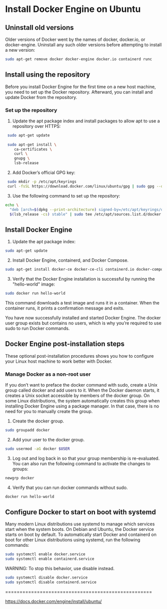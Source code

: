# Install Docker Engine on Ubuntu

## Uninstall old versions

Older versions of Docker went by the names of docker, docker.io, or docker-engine. Uninstall any such older versions before attempting to install a new version:

```bash
sudo apt-get remove docker docker-engine docker.io containerd runc
```

## Install using the repository

Before you install Docker Engine for the first time on a new host machine, you need to set up the Docker repository. Afterward, you can install and update Docker from the repository.


### Set up the repository

1. Update the apt package index and install packages to allow apt to use a repository over HTTPS:

```bash
 sudo apt-get update
 
 sudo apt-get install \
    ca-certificates \
    curl \
    gnupg \
    lsb-release
```


2. Add Docker’s official GPG key:

```bash
 sudo mkdir -p /etc/apt/keyrings
 curl -fsSL https://download.docker.com/linux/ubuntu/gpg | sudo gpg --dearmor -o /etc/apt/keyrings/docker.gpg
```


3. Use the following command to set up the repository:

```bash
echo \
  "deb [arch=$(dpkg --print-architecture) signed-by=/etc/apt/keyrings/docker.gpg] https://download.docker.com/linux/ubuntu \
  $(lsb_release -cs) stable" | sudo tee /etc/apt/sources.list.d/docker.list > /dev/null
```


## Install Docker Engine

1. Update the apt package index:

```bash
sudo apt-get update
```


2. Install Docker Engine, containerd, and Docker Compose.

```bash
sudo apt-get install docker-ce docker-ce-cli containerd.io docker-compose-plugin
```


3. Verify that the Docker Engine installation is successful by running the "hello-world" image:

```bash
sudo docker run hello-world
```


This command downloads a test image and runs it in a container. When the container runs, it prints a confirmation message and exits.

You have now successfully installed and started Docker Engine. The docker user group exists but contains no users, which is why you’re required to use sudo to run Docker commands.



## Docker Engine post-installation steps

These optional post-installation procedures shows you how to configure your Linux host machine to work better with Docker.


### Manage Docker as a non-root user

If you don’t want to preface the docker command with sudo, create a Unix group called docker and add users to it. When the Docker daemon starts, it creates a Unix socket accessible by members of the docker group. On some Linux distributions, the system automatically creates this group when installing Docker Engine using a package manager. In that case, there is no need for you to manually create the group.


1. Create the docker group.

```bash
sudo groupadd docker
```

2. Add your user to the docker group.

```bash
sudo usermod -aG docker $USER
```


3. Log out and log back in so that your group membership is re-evaluated.
    You can also run the following command to activate the changes to groups:

```bash
newgrp docker
```


4. Verify that you can run docker commands without sudo.

```bash
docker run hello-world
```


## Configure Docker to start on boot with systemd

Many modern Linux distributions use systemd to manage which services start when the system boots. On Debian and Ubuntu, the Docker service starts on boot by default. To automatically start Docker and containerd on boot for other Linux distributions using systemd, run the following commands:

```bash
sudo systemctl enable docker.service
sudo systemctl enable containerd.service
```


WARNING: To stop this behavior, use disable instead.

```bash
sudo systemctl disable docker.service
sudo systemctl disable containerd.service
```

===================================================

https://docs.docker.com/engine/install/ubuntu/
